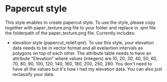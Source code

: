 # Papercut style
This style enables to create papercut style. To use the style, please copy together with paper_texture.png file to your folder and replace in .qml file the folderpath of the paper_texture.png file.
Currently includes:
 - elevation style (papercut_relief.qml). To use this style, your elevation data needs to be in vector format and all evelavtion intervals as polygons on top of each other. The attribute table needs to have an attribute "Elevation" where values (integers) are 10, 20, 30, 40, 50, 60, 70, 80, 90, 100, 120, 140, 160, 180, 200, 250, 280. You don't need to have all the values but it's how I had my elevation data. You can also just reclassify your data.
